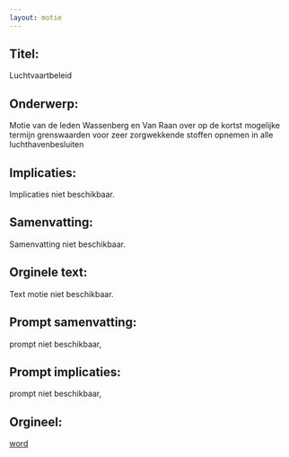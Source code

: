 ```yaml
---
layout: motie
---
```

## Titel:
Luchtvaartbeleid
## Onderwerp:
Motie van de leden Wassenberg en Van Raan over op de kortst mogelijke termijn grenswaarden voor zeer zorgwekkende stoffen opnemen in alle luchthavenbesluiten
## Implicaties:
Implicaties niet beschikbaar.
## Samenvatting:
Samenvatting niet beschikbaar.
## Orginele text:
Text motie niet beschikbaar.

## Prompt samenvatting:
prompt niet beschikbaar,

## Prompt implicaties:
prompt niet beschikbaar,
## Orgineel:
[word](https://gegevensmagazijn.tweedekamer.nl/OData/v4/2.0/Document(9bf3c216-1592-4d9c-97e1-5e788b26c342)/resource)
